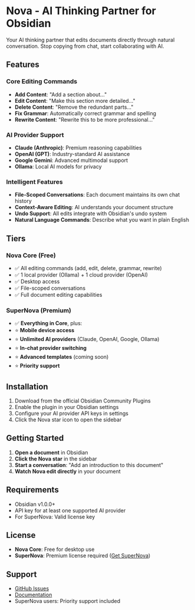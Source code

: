 # Nova - AI Thinking Partner for Obsidian

Your AI thinking partner that edits documents directly through natural conversation. Stop copying from chat, start collaborating with AI.

## Features

### Core Editing Commands
- **Add Content**: "Add a section about..."
- **Edit Content**: "Make this section more detailed..."
- **Delete Content**: "Remove the redundant parts..."
- **Fix Grammar**: Automatically correct grammar and spelling
- **Rewrite Content**: "Rewrite this to be more professional..."

### AI Provider Support
- **Claude (Anthropic)**: Premium reasoning capabilities
- **OpenAI (GPT)**: Industry-standard AI assistance
- **Google Gemini**: Advanced multimodal support
- **Ollama**: Local AI models for privacy

### Intelligent Features
- **File-Scoped Conversations**: Each document maintains its own chat history
- **Context-Aware Editing**: AI understands your document structure
- **Undo Support**: All edits integrate with Obsidian's undo system
- **Natural Language Commands**: Describe what you want in plain English

## Tiers

### Nova Core (Free)
- ✅ All editing commands (add, edit, delete, grammar, rewrite)
- ✅ 1 local provider (Ollama) + 1 cloud provider (OpenAI)
- ✅ Desktop access
- ✅ File-scoped conversations
- ✅ Full document editing capabilities

### SuperNova (Premium)
- ✅ **Everything in Core**, plus:
- ⭐ **Mobile device access**
- ⭐ **Unlimited AI providers** (Claude, OpenAI, Google, Ollama)
- ⭐ **In-chat provider switching**
- ⭐ **Advanced templates** (coming soon)
- ⭐ **Priority support**

## Installation

1. Download from the official Obsidian Community Plugins
2. Enable the plugin in your Obsidian settings
3. Configure your AI provider API keys in settings
4. Click the Nova star icon to open the sidebar

## Getting Started

1. **Open a document** in Obsidian
2. **Click the Nova star** in the sidebar
3. **Start a conversation**: "Add an introduction to this document"
4. **Watch Nova edit directly** in your document

## Requirements

- Obsidian v1.0.0+
- API key for at least one supported AI provider
- For SuperNova: Valid license key

## License

- **Nova Core**: Free for desktop use
- **SuperNova**: Premium license required ([Get SuperNova](https://novawriter.ai/upgrade))

## Support

- [GitHub Issues](https://github.com/novawriter/nova-obsidian/issues)
- [Documentation](https://docs.novawriter.ai)
- SuperNova users: Priority support included

